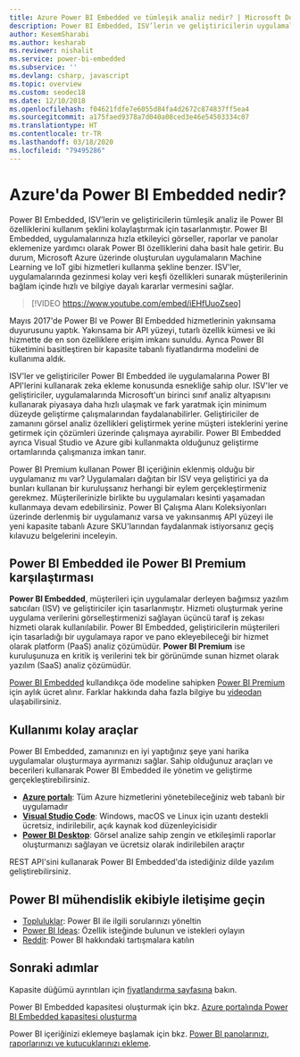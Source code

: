 ```yaml
---
title: Azure Power BI Embedded ve tümleşik analiz nedir? | Microsoft Docs
description: Power BI Embedded, ISV’lerin ve geliştiricilerin uygulamalarına hızlıca etkileyici görseller, raporlar ve panolar eklemelerine yardımcı olarak Power BI özelliklerini daha kolay bir şekilde kullanmalarını amaçlayan tümleşik analiz aracı olarak tasarlanmıştır. Power BI Embedded kullanarak tümleşik analiz yazılımını, tümleşik analiz araçlarını veya tümleşik iş zekası araçlarını kullanma hakkında bilgi edinin.
author: KesemSharabi
ms.author: kesharab
ms.reviewer: nishalit
ms.service: power-bi-embedded
ms.subservice: ''
ms.devlang: csharp, javascript
ms.topic: overview
ms.custom: seodec18
ms.date: 12/10/2018
ms.openlocfilehash: f04621fdfe7e6055d84fa4d2672c874837ff5ea4
ms.sourcegitcommit: a175faed9378a7d040a08ced3e46e54503334c07
ms.translationtype: HT
ms.contentlocale: tr-TR
ms.lasthandoff: 03/18/2020
ms.locfileid: "79495286"
---
```

# <a name="what-is-power-bi-embedded-in-azure"></a>Azure'da Power BI Embedded nedir?

Power BI Embedded, ISV’lerin ve geliştiricilerin tümleşik analiz ile Power BI özelliklerini kullanım şeklini kolaylaştırmak için tasarlanmıştır. Power BI Embedded, uygulamalarınıza hızla etkileyici görseller, raporlar ve panolar eklemenize yardımcı olarak Power BI özelliklerini daha basit hale getirir. Bu durum, Microsoft Azure üzerinde oluşturulan uygulamaların Machine Learning ve IoT gibi hizmetleri kullanma şekline benzer. ISV'ler, uygulamalarında gezinmesi kolay veri keşfi özellikleri sunarak müşterilerinin bağlam içinde hızlı ve bilgiye dayalı kararlar vermesini sağlar.

> [!VIDEO https://www.youtube.com/embed/iEHfUuoZseo]

Mayıs 2017'de Power BI ve Power BI Embedded hizmetlerinin yakınsama duyurusunu yaptık. Yakınsama bir API yüzeyi, tutarlı özellik kümesi ve iki hizmette de en son özelliklere erişim imkanı sunuldu. Ayrıca Power BI tüketimini basitleştiren bir kapasite tabanlı fiyatlandırma modelini de kullanıma aldık.

ISV'ler ve geliştiriciler Power BI Embedded ile uygulamalarına Power BI API'lerini kullanarak zeka ekleme konusunda esnekliğe sahip olur. ISV'ler ve geliştiriciler, uygulamalarında Microsoft'un birinci sınıf analiz altyapısını kullanarak piyasaya daha hızlı ulaşmak ve fark yaratmak için minimum düzeyde geliştirme çalışmalarından faydalanabilirler. Geliştiriciler de zamanını görsel analiz özellikleri geliştirmek yerine müşteri isteklerini yerine getirmek için çözümleri üzerinde çalışmaya ayırabilir. Power BI Embedded ayrıca Visual Studio ve Azure gibi kullanmakta olduğunuz geliştirme ortamlarında çalışmanıza imkan tanır.

Power BI Premium kullanan Power BI içeriğinin eklenmiş olduğu bir uygulamanız mı var? Uygulamaları dağıtan bir ISV veya geliştirici ya da bunları kullanan bir kuruluşsanız herhangi bir eylem gerçekleştirmeniz gerekmez. Müşterilerinizle birlikte bu uygulamaları kesinti yaşamadan kullanmaya devam edebilirsiniz. Power BI Çalışma Alanı Koleksiyonları üzerinde derlenmiş bir uygulamanız varsa ve yakınsanmış API yüzeyi ile yeni kapasite tabanlı Azure SKU'larından faydalanmak istiyorsanız geçiş kılavuzu belgelerini inceleyin.

## <a name="comparing-power-bi-embedded-with-power-bi-premium"></a>Power BI Embedded ile Power BI Premium karşılaştırması

**Power BI Embedded**, müşterileri için uygulamalar derleyen bağımsız yazılım satıcıları (ISV) ve geliştiriciler için tasarlanmıştır. Hizmeti oluşturmak yerine uygulama verilerini görselleştirmenizi sağlayan üçüncü taraf iş zekası hizmeti olarak kullanılabilir. Power BI Embedded, geliştiricilerin müşterileri için tasarladığı bir uygulamaya rapor ve pano ekleyebileceği bir hizmet olarak platform (PaaS) analiz çözümüdür. **Power BI Premium** ise kuruluşunuza en kritik iş verilerini tek bir görünümde sunan hizmet olarak yazılım (SaaS) analiz çözümüdür. 

[Power BI Embedded](https://azure.microsoft.com/pricing/details/power-bi-embedded/) kullandıkça öde modeline sahipken [Power BI Premium](https://powerbi.microsoft.com/calculator/) için aylık ücret alınır. Farklar hakkında daha fazla bilgiye bu [videodan](https://www.youtube.com/watch?v=0y2oJikC6Xc&t=0s&list=PLv2BtOtLblH1dQPV49Ni12olDcUoW-GEl&index=3) ulaşabilirsiniz.

## <a name="easy-to-use-tools"></a>Kullanımı kolay araçlar

Power BI Embedded, zamanınızı en iyi yaptığınız şeye yani harika uygulamalar oluşturmaya ayırmanızı sağlar. Sahip olduğunuz araçları ve becerileri kullanarak Power BI Embedded ile yönetim ve geliştirme gerçekleştirebilirsiniz.

* [**Azure portalı**](https://portal.azure.com/): Tüm Azure hizmetlerini yönetebileceğiniz web tabanlı bir uygulamadır
* [**Visual Studio Code**](https://code.visualstudio.com/docs): Windows, macOS ve Linux için uzantı destekli ücretsiz, indirilebilir, açık kaynak kod düzenleyicisidir
* [**Power BI Desktop**](https://powerbi.microsoft.com/desktop/): Görsel analize sahip zengin ve etkileşimli raporlar oluşturmanızı sağlayan ve ücretsiz olarak indirilebilen araçtır

REST API'sini kullanarak Power BI Embedded'da istediğiniz dilde yazılım geliştirebilirsiniz.

## <a name="engage-with-the-power-bi-engineering-team"></a>Power BI mühendislik ekibiyle iletişime geçin

* [Topluluklar](https://community.powerbi.com/): Power BI ile ilgili sorularınızı yöneltin
* [Power BI Ideas](https://ideas.powerbi.com): Özellik isteğinde bulunun ve istekleri oylayın
* [Reddit](https://www.reddit.com/r/PowerBI/): Power BI hakkındaki tartışmalara katılın

## <a name="next-steps"></a>Sonraki adımlar

Kapasite düğümü ayrıntıları için [fiyatlandırma sayfasına](https://azure.microsoft.com/pricing/details/power-bi-embedded/) bakın.

Power BI Embedded kapasitesi oluşturmak için bkz. [Azure portalında Power BI Embedded kapasitesi oluşturma](azure-pbie-create-capacity.md)

Power BI içeriğinizi eklemeye başlamak için bkz. [Power BI panolarınızı, raporlarınızı ve kutucuklarınızı ekleme](https://powerbi.microsoft.com/documentation/powerbi-developer-embedding-content/).
